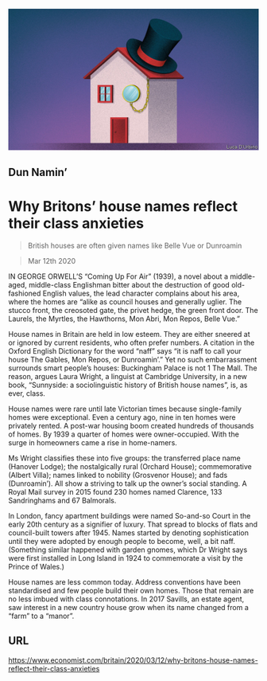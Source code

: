 ![](./images/20200314_BRD002_0.jpg)

## Dun Namin’

# Why Britons’ house names reflect their class anxieties

> British houses are often given names like Belle Vue or Dunroamin

> Mar 12th 2020

IN GEORGE ORWELL’S “Coming Up For Air” (1939), a novel about a middle-aged, middle-class Englishman bitter about the destruction of good old-fashioned English values, the lead character complains about his area, where the homes are “alike as council houses and generally uglier. The stucco front, the creosoted gate, the privet hedge, the green front door. The Laurels, the Myrtles, the Hawthorns, Mon Abri, Mon Repos, Belle Vue.”

House names in Britain are held in low esteem. They are either sneered at or ignored by current residents, who often prefer numbers. A citation in the Oxford English Dictionary for the word “naff” says “it is naff to call your house The Gables, Mon Repos, or Dunroamin’.” Yet no such embarrassment surrounds smart people’s houses: Buckingham Palace is not 1 The Mall. The reason, argues Laura Wright, a linguist at Cambridge University, in a new book, “Sunnyside: a sociolinguistic history of British house names”, is, as ever, class.

House names were rare until late Victorian times because single-family homes were exceptional. Even a century ago, nine in ten homes were privately rented. A post-war housing boom created hundreds of thousands of homes. By 1939 a quarter of homes were owner-occupied. With the surge in homeowners came a rise in home-namers.

Ms Wright classifies these into five groups: the transferred place name (Hanover Lodge); the nostalgically rural (Orchard House); commemorative (Albert Villa); names linked to nobility (Grosvenor House); and fads (Dunroamin’). All show a striving to talk up the owner’s social standing. A Royal Mail survey in 2015 found 230 homes named Clarence, 133 Sandringhams and 67 Balmorals.

In London, fancy apartment buildings were named So-and-so Court in the early 20th century as a signifier of luxury. That spread to blocks of flats and council-built towers after 1945. Names started by denoting sophistication until they were adopted by enough people to become, well, a bit naff. (Something similar happened with garden gnomes, which Dr Wright says were first installed in Long Island in 1924 to commemorate a visit by the Prince of Wales.)

House names are less common today. Address conventions have been standardised and few people build their own homes. Those that remain are no less imbued with class connotations. In 2017 Savills, an estate agent, saw interest in a new country house grow when its name changed from a “farm” to a “manor”.

## URL

https://www.economist.com/britain/2020/03/12/why-britons-house-names-reflect-their-class-anxieties
